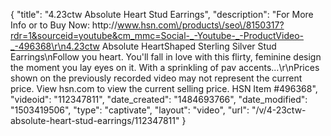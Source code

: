 {
    "title": "4.23ctw Absolute Heart Stud Earrings",
    "description": "For More Info or to Buy Now: http:\/\/www.hsn.com\/products\/seo\/8150317?rdr=1&sourceid=youtube&cm_mmc=Social-_-Youtube-_-ProductVideo-_-496368\r\n4.23ctw Absolute HeartShaped Sterling Silver Stud Earrings\nFollow you heart. You'll fall in love with this flirty, feminine design the moment you lay eyes on it. With a sprinkling of pav accents...\r\nPrices shown on the previously recorded video may not represent the current price.  View hsn.com to view the current selling price. HSN Item #496368",
    "videoid": "112347811",
    "date_created": "1484693766",
    "date_modified": "1503419506",
    "type": "captivate",
    "layout": "video",
    "url": "\/v\/4-23ctw-absolute-heart-stud-earrings\/112347811"
}